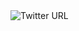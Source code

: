<img alt="Twitter URL" src="https://img.shields.io/twitter/url?label=kaurcev&style=social&url=https%3A%2F%2Ftwitter.com%2Fkaurcev">

